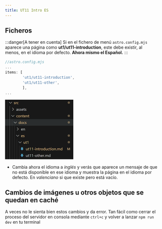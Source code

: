 ```yaml
---
title: UT11 Intro ES
---
```


## Ficheros

:::danger[A tener en cuenta]
Si en el fichero de menú `astro.config.mjs` aparece una página como **ut1/ut11-introduction**, este debe existir, al menos, en el idioma por defecto. **Ahora mismo el Español.**
:::

```js
//astro.config.mjs
...
items: [
        'ut1/ut11-introduction',
        'ut1/ut11-other',
        ],     
... 
```
![min ficheros](../../../../assets/ut1/min_files_225x196.png)

- Cambia ahora el idioma a _inglés_ y verás que aparece un mensaje de que no está disponible en ese idioma y muestra la página en el idioma por defecto. En _valenciano_ si que existe pero está vacío.

## Cambios de imágenes u otros objetos que se quedan en caché

A veces no le sienta bien estos cambios y da error. Tan fácil como cerrar el proceso del servidor en consola mediante `ctrl+c` y volver a lanzar `npm run dev` en tu terminal